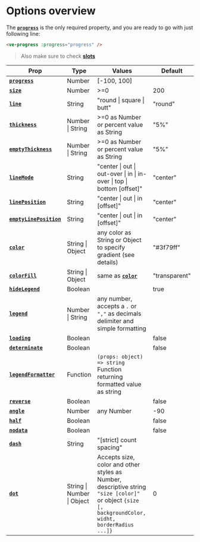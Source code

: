 # Options overview

<script setup>
  import CircleAnatomy from "../../.vitepress/theme/Guide/CircleAnatomy/CircleAnatomy.vue";
</script>

The **[`progress`](./progress)** is the only required property, and you are ready to go with just following line:

```html
<ve-progress :progress="progress" />
```

<CircleAnatomy/>
    

> Also make sure to check **[slots](../slots/default)**

| Prop                                           | Type                       | Values                                                                                                                                              | Default                  |
|------------------------------------------------|----------------------------|-----------------------------------------------------------------------------------------------------------------------------------------------------|--------------------------|
| **[`progress`](./progress)**                   | Number                     | \[-100, 100]                                                                                                                                        |                          |
| **[`size`](./size)**                           | Number                     | >=0                                                                                                                                                 | 200                      |
| **[`line`](./line)**                           | String                     | "round \| square \| butt"                                                                                                                           | "round"                  |
| **[`thickness`](./thickness)**                 | Number \| String           | \>=0 as Number or percent value as String                                                                                                           | "5%"                     |
| **[`emptyThickness`](./emptyThickness)**       | Number \| String           | \>=0 as Number or percent value as String                                                                                                           | "5%"                     |
| **[`lineMode`](./lineMode)**                   | String                     | "center \| out \| out-over \| in \| in-over \| top \| bottom [offset]"                                                                              | "center"                 |
| **[`linePosition`](./linePosition)**           | String                     | "center \| out \| in [offset]"                                                                                                                      | "center"                 |
| **[`emptyLinePosition`](./emptyLinePosition)** | String                     | "center \| out \| in [offset]"                                                                                                                      | "center"                 |
| **[`color`](./color)**                         | String \| Object           | any color as String or Object to specify gradient (see details)                                                                                     | "#3f79ff"                |
| **[`colorFill`](./colorFill)**                 | String \| Object           | same as **[`color`](./color)**                                                                                                                      | "transparent"      <br/> |
| **[`hideLegend`](./hideLegend)**               | Boolean                    |                                                                                                                                                     | true                     |
| **[`legend`](./legend)**                       | Number \| String           | any number, accepts a `.` or `","` as decimals delimiter and simple formatting                                                                      |                          |
| **[`loading`](./loading)**                     | Boolean                    |                                                                                                                                                     | false                    |
| **[`determinate`](./determinate)**             | Boolean                    |                                                                                                                                                     | false                    |
| **[`legendFormatter`](./legendFormatter)**     | Function                   | `(props: object) => string` Function returning formatted value  as string                                                                           |                          |
| **[`reverse`](./reverse)**                     | Boolean                    |                                                                                                                                                     | false                    |
| **[`angle`](./angle)**                         | Number                     | any Number                                                                                                                                          | -90                      |
| **[`half`](./half)**                           | Boolean                    |                                                                                                                                                     | false                    |
| **[`nodata`](./nodata)**                       | Boolean                    |                                                                                                                                                     | false                    |
| **[`dash`](./dash)**                           | String                     | "[strict] count spacing"                                                                                                                            |                          |
| **[`dot`](./dot)**                             | String \| Number \| Object | Accepts size, color and other styles as Number, descriptive string `"size [color]"` or object `{size [, backgroundColor, widht, borderRadius ...]}` | 0                        |


[//]: # (| **[`emptyColor`]&#40;./emptyColor&#41;**               | String \| Object           | same as `color`                                                                                                                                     | "#e6e9f0"          |)

[//]: # (| **[`emptyColorFill`]&#40;./emptyColorFill&#41;**       | String \| Object           | same as `color`                                                                                                                                     | "transparent"      |)
[//]: # (| **[`animation`]&#40;./animation&#41;**                 | String                     | "default \| rs \| loop \| reverse \| bounce [duration delay]"                                                                                       | "default 1000 400" |)

[//]: # (| **[`loader`]&#40;./loader&#41;**                       | Object                     | { [thickness, color, lineMode, line, opacity ]}                                                                                                     |                    |)


[//]: # (| **[`fontSize`]&#40;./fontSize&#41;**                   | String                     | any valid CSS value                                                                                                                                 | "1rem"             |)

[//]: # (| **[`fontColor`]&#40;./fontColor&#41;**                 | String                     | any valid CSS value                                                                                                                                 | "gray"             |)

[//]: # (| **[`legendClass`]&#40;./legendClass&#41;**             | String                     | any                                                                                                                                                 |                    |)



[//]: # (| **[`gap`]&#40;./gap&#41;**                             | Number                     | any Number that defines the gap between multiple circles in pixel                                                                                   | 0                  |)



[//]: # (| **[`data`]&#40;./data&#41;**                           | Array                      | defines multiple circles, takes as values Objects with almost all props defined above                                                               |                    |)
